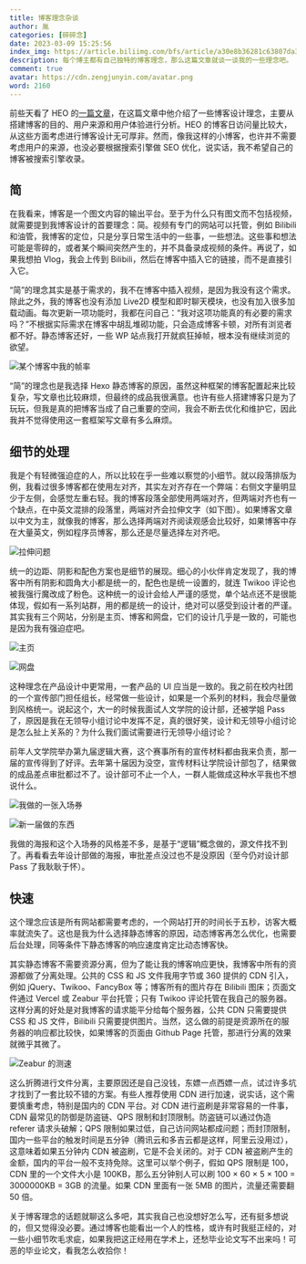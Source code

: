 ```yaml
---
title: 博客理念杂谈
author: 胤
categories: [碎碎念]
date: 2023-03-09 15:25:56
index_img: https://article.biliimg.com/bfs/article/a30e8b36281c63807da3400bed96e213d8c5124e.jpg@500w.webp
description: 每个博主都有自己独特的博客理念，那么这篇文章就谈一谈我的一些理念吧。
comment: true
avatar: https://cdn.zengjunyin.com/avatar.png
word: 2160
---
```


前些天看了 HEO 的[一篇文章](https://blog.zhheo.com/p/30c885b3.html)，在这篇文章中他介绍了一些博客设计理念，主要从搭建博客的目的、用户来源和用户体验进行分析。HEO 的博客日访问量比较大，从这些方面考虑进行博客设计无可厚非。然而，像我这样的小博客，也许并不需要考虑用户的来源，也没必要根据搜索引擎做 SEO 优化，说实话，我不希望自己的博客被搜索引擎收录。

<h2>简</h2>

在我看来，博客是一个图文内容的输出平台。至于为什么只有图文而不包括视频，就需要提到我博客设计的首要理念：简。视频有专门的网站可以托管，例如 Bilibili 和油管，我博客的定位，只是分享日常生活中的一些事，一些想法。这些事和想法可能是零碎的，或者某个瞬间突然产生的，并不具备录成视频的条件。再说了，如果我想拍 Vlog，我会上传到 Bilibili，然后在博客中插入它的链接，而不是直接引入它。

“简”的理念其实是基于需求的，我不在博客中插入视频，是因为我没有这个需求。除此之外，我的博客也没有添加 Live2D 模型和即时聊天模块，也没有加入很多加载动画。每次更新一项功能时，我都在问自己：“我对这项功能真的有必要的需求吗？”不根据实际需求在博客中胡乱堆砌功能，只会造成博客卡顿，对所有浏览者都不好。静态博客还好，一些 WP 站点我打开就疯狂掉帧，根本没有继续浏览的欲望。

![某个博客中我的帧率](https://article.biliimg.com/bfs/article/b72eabaa55273a5f6b692346f30aa5f337cfe698.png@800w_400h_1c.webp)

“简”的理念也是我选择 Hexo 静态博客的原因，虽然这种框架的博客配置起来比较复杂，写文章也比较麻烦，但最终的成品我很满意。也许有些人搭建博客只是为了玩玩，但我是真的把博客当成了自己重要的空间，我会不断去优化和维护它，因此我并不觉得使用这一套框架写文章有多么麻烦。

<h2>细节的处理</h2>

我是个有轻微强迫症的人，所以比较在乎一些难以察觉的小细节。就以段落排版为例，我看过很多博客都在使用左对齐，其实左对齐存在一个弊端：右侧文字量明显少于左侧，会感觉左重右轻。我的博客段落全部使用两端对齐，但两端对齐也有一个缺点，在中英文混排的段落里，两端对齐会拉伸文字（如下图）。如果博客文章以中文为主，就像我的博客，那么选择两端对齐阅读观感会比较好，如果博客中存在大量英文，例如程序员博客，那么还是尽量选择左对齐吧。

![拉伸问题](https://article.biliimg.com/bfs/article/7779a6fddde37b2c29d6f417982de417ace0a574.png@800w_400h_1c.webp)

统一的边距、阴影和配色方案也是细节的展现。细心的小伙伴肯定发现了，我的博客中所有阴影和圆角大小都是统一的，配色也是统一设置的，就连 Twikoo 评论也被我强行魔改成了粉色。这种统一的设计会给人严谨的感觉，单个站点还不是很能体现，假如有一系列站群，用的都是统一的设计，绝对可以感受到设计者的严谨。其实我有三个网站，分别是主页、博客和网盘，它们的设计几乎是一致的，可能也是因为我有强迫症吧。

![主页](https://article.biliimg.com/bfs/article/ad6dc0446c18cb3467cc489fe73a3650331b755b.png@800w_400h_1c.webp)

![网盘](https://article.biliimg.com/bfs/article/192cbac734b84878f3f3d914309c054ed77783f1.png@800w_400h_1c.webp)

这种理念在产品设计中更常用，一套产品的 UI 应当是一致的。我之前在校内社团的一个宣传部门担任组长，经常做一些设计，如果是一个系列的材料，我会尽量做到风格统一。说起这个，大一的时候我面试人文学院的设计部，还被学姐 Pass 了，原因是我在无领导小组讨论中发挥不足，真的很好笑，设计和无领导小组讨论是怎么扯上关系的？为什么我们面试需要进行无领导小组讨论？

前年人文学院举办第九届逻辑大赛，这个赛事所有的宣传材料都由我来负责，那一届的宣传得到了好评。去年第十届因为没空，宣传材料让学院设计部包了，结果做的成品差点审批都过不了。设计部可不止一个人，一群人能做成这种水平我也不想说什么。

![我做的一张入场券](https://article.biliimg.com/bfs/article/bb9b88e6998227b7025eabcab3ffb4ef08740329.png@800w_400h_1c.webp)

![新一届做的东西](https://article.biliimg.com/bfs/article/6e9abae543f2c6eeee602609ac07046f8fbd4e45.png@800w_400h_1c.webp)

我做的海报和这个入场券的风格差不多，是基于“逻辑”概念做的，源文件找不到了。再看看去年设计部做的海报，审批差点没过也不是没原因（至今仍对设计部 Pass 了我耿耿于怀）。

<h2>快速</h2>

这个理念应该是所有网站都需要考虑的，一个网站打开的时间长于五秒，访客大概率就流失了。这也是我为什么选择静态博客的原因，动态博客再怎么优化，也需要后台处理，同等条件下静态博客的响应速度肯定比动态博客快。

其实静态博客不需要资源分离，但为了能让我的博客响应更快，我博客中所有的资源都做了分离处理。公共的 CSS 和 JS 文件我用字节或 360 提供的 CDN 引入，例如 jQuery、Twikoo、FancyBox 等；博客所有的图片存在 Bilibili 图床；页面文件通过 Vercel 或 Zeabur 平台托管；只有 Twikoo 评论托管在我自己的服务器。这样分离的好处是对我博客的请求能平分给每个服务器，公共 CDN 只需要提供 CSS 和 JS 文件，Bilibili 只需要提供图片。当然，这么做的前提是资源所在的服务器的响应都比较快，如果博客的页面由 Github Page 托管，那进行分离的效果就微乎其微了。

![Zeabur 的测速](https://article.biliimg.com/bfs/article/6801c2ee56d6cd8ca4aef0c3142bffe05bf4198c.png@800w_400h_1c.webp)

这么折腾进行文件分离，主要原因还是自己没钱，东嫖一点西嫖一点，试过许多坑才找到了一套比较不错的方案。有些人推荐使用 CDN 进行加速，说实话，这个需要慎重考虑，特别是国内的 CDN 平台。对 CDN 进行盗刷是非常容易的一件事，CDN 最常见的防御是防盗链、QPS 限制和封顶限制。防盗链可以通过伪造 referer 请求头破解；QPS 限制如果过低，自己访问网站都成问题；而封顶限制，国内一些平台的触发时间是五分钟（腾讯云和多吉云都是这样，阿里云没用过），这意味着如果五分钟内 CDN 被盗刷，它是不会关闭的。对于 CDN 被盗刷产生的金额，国内的平台一般不支持免除。这里可以举个例子，假如 QPS 限制是 100，CDN 里的一个文件大小是 100KB，那么五分钟别人可以刷 100 × 60 × 5 × 100 = 3000000KB = 3GB 的流量。如果 CDN 里面有一张 5MB 的图片，流量还需要翻 50 倍。

关于博客理念的话题就聊这么多吧，其实我自己也没想好怎么写，还有挺多想说的，但又觉得没必要。通过博客也能看出一个人的性格，或许有时我挺正经的，对一些小细节吹毛求疵，如果我把这正经用在学术上，还愁毕业论文写不出来吗！可恶的毕业论文，看我怎么收拾你！